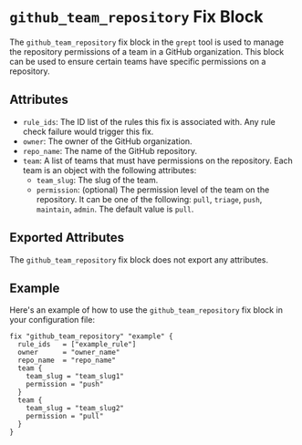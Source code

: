 # `github_team_repository` Fix Block

The `github_team_repository` fix block in the `grept` tool is used to manage the repository permissions of a team in a GitHub organization. This block can be used to ensure certain teams have specific permissions on a repository.

## Attributes

- `rule_ids`: The ID list of the rules this fix is associated with. Any rule check failure would trigger this fix.
- `owner`: The owner of the GitHub organization.
- `repo_name`: The name of the GitHub repository.
- `team`: A list of teams that must have permissions on the repository. Each team is an object with the following attributes:
  - `team_slug`: The slug of the team.
  - `permission`: (optional) The permission level of the team on the repository. It can be one of the following: `pull`, `triage`, `push`, `maintain`, `admin`. The default value is `pull`.

## Exported Attributes

The `github_team_repository` fix block does not export any attributes.

## Example

Here's an example of how to use the `github_team_repository` fix block in your configuration file:

```hcl
fix "github_team_repository" "example" {
  rule_ids   = ["example_rule"]
  owner      = "owner_name"
  repo_name  = "repo_name"
  team {
    team_slug = "team_slug1"
    permission = "push"
  }
  team {
    team_slug = "team_slug2"
    permission = "pull"
  }
}